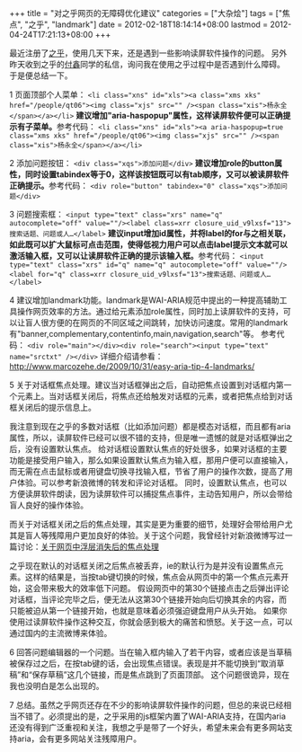 +++
title = "对之乎网页的无障碍优化建议"
categories = ["大杂烩"]
tags = ["焦点", "之乎", "landmark"]
date = 2012-02-18T18:14:14+08:00
lastmod = 2012-04-24T17:21:13+08:00
+++



<p>最近注册了<a href="http://www.zhihu.com/">之乎</a>，使用几天下来，还是遇到一些影响读屏软件操作的问题。
另外昨天收到之乎的<a href="http://www.zhihu.com/people/jason911">付鑫</a>同学的私信，询问我在使用之乎过程中是否遇到什么障碍。
于是便总结一下。

</p>

<p>1 页面顶部个人菜单：
<code>&lt;li class="xns" id="xls"&gt;&lt;a class="xms xks" href="/people/qt06"&gt;&lt;img class="xjs" src="" /&gt;&lt;span class="xis"&gt;杨永全&lt;/span&gt;&lt;/a&gt;&lt;/li&gt;</code>
<strong>建议增加"aria-haspopup"属性，这样读屏软件便可以正确提示有子菜单。</strong>参考代码：
<code>&lt;li class="xns" id="xls"&gt;&lt;a aria-haspopup=true class="xms xks" href="/people/qt06"&gt;&lt;img class="xjs" src="" /&gt;&lt;span class="xis"&gt;杨永全&lt;/span&gt;&lt;/a&gt;&lt;/li&gt;</code></p>

<p>2 添加问题按钮：
<code>&lt;div class="xqs"&gt;添加问题&lt;/div&gt;</code>
<strong>建议增加role的button属性，同时设置tabindex等于0，这样该按钮既可以有tab顺序，又可以被读屏软件正确提示。</strong>参考代码：
<code>&lt;div role="button" tabindex="0" class="xqs"&gt;添加问题&lt;/div&gt;</code></p>

<p>3 问题搜索框：
<code>&lt;input type="text" class="xrs" name="q" autocomplete="off" value=""/&gt;&lt;label class=xrr closure_uid_v9lxsf="13"&gt;搜索话题、问题或人…&lt;/label&gt;</code>
<strong>建议input增加id属性，并将label的for与之相关联，如此既可以扩大鼠标可点击范围，使得低视力用户可以点击label提示文本就可以激活输入框，又可以让读屏软件正确的提示该输入框。</strong>参考代码：
<code>&lt;input type="text" class="xrs" id="q" name="q" autocomplete="off" value=""/&gt;&lt;label for="q" class=xrr closure_uid_v9lxsf="13"&gt;搜索话题、问题或人…&lt;/label&gt;</code></p>

<p>4 建议增加landmark功能。landmark是WAI-ARIA规范中提出的一种提高辅助工具操作网页效率的方法。通过给元素添加role属性，同时加上读屏软件的支持，可以让盲人很方便的在网页的不同区域之间跳转，加快访问速度。常用的landmark有"banner,complementary,contentinfo,main,navigation,search"等。
参考代码：
<code>&lt;div role="main"&gt;&lt;/div&gt;&lt;div role="search"&gt;&lt;input type="text" name="srctxt" /&gt;&lt;/div&gt;</code>
详细介绍请参看：<a href="http://www.marcozehe.de/2009/10/31/easy-aria-tip-4-landmarks/">http://www.marcozehe.de/2009/10/31/easy-aria-tip-4-landmarks/</a></p>

<p>5 关于对话框焦点处理。建议当对话框弹出之后，自动把焦点设置到对话框内第一个元素上。当对话框关闭后，将焦点还给触发对话框的元素，或者把焦点给到对话框关闭后的提示信息上。</p>

<p>我注意到现在之乎的多数对话框（比如添加问题）都是模态对话框，而且都有aria属性，所以，读屏软件已经可以很不错的支持，但是唯一遗憾的就是对话框弹出之后，没有设置默认焦点。
给对话框设置默认焦点的好处很多，如果对话框的主要功能是接受用户输入，那么如果设置默认焦点为输入框，那用户便可以直接输入，而无需在点击鼠标或者用键盘切换寻找输入框，节省了用户的操作次数，提高了用户体验。可以参考新浪微博的转发和评论对话框。
同时，设置默认焦点，也可以方便读屏软件朗读，因为读屏软件可以捕捉焦点事件，主动告知用户，所以会带给盲人良好的操作体验。</p>

<p>而关于对话框关闭之后的焦点处理，其实是更为重要的细节，处理好会带给用户尤其是盲人等残障用户更加良好的体验。关于这个问题，我曾经针对新浪微博写过一篇讨论：<a href="https://www.qt06.com/post/280/">关于网页中浮层消失后的焦点处理</a></p>

<p>之乎现在默认的对话框关闭之后焦点被丢弃，ie的默认行为是并没有设置焦点元素。这样的结果是，当按tab键切换的时候，焦点会从网页中的第一个焦点元素开始，这会带来极大的效率低下问题。
假设网页中的第30个链接点击之后弹出评论对话框，当评论完毕之后，便无法从这第30个链接开始向后切换其余的内容，而只能被迫从第一个链接开始，也就是意味着必须强迫键盘用户从头开始。
如果你使用过读屏软件操作这种交互，你就会感到极大的痛苦和愤怒。关于这一点，可以通过国内的主流微博来体验。</p>

<p>6 回答问题编辑器的一个问题。当在输入框内输入了若干内容，或者应该是当草稿被保存过之后，在按tab键的话，会出现焦点错误。表现是并不能切换到“取消草稿”和“保存草稿”这几个链接，而是焦点跳到了页面顶部。
这个问题很诡异，现在我也没明白是怎么出现的。</p>

<p>7 总结。虽然之乎网页还存在不少的影响读屏软件操作的问题，但总的来说已经相当不错了。必须提出的是，之乎采用的js框架内置了WAI-ARIA支持，在国内aria还没有得到广泛重视和关注，我想之乎是带了一个好头，希望未来会有更多网站支持aria，会有更多网站关注残障用户。</p>

